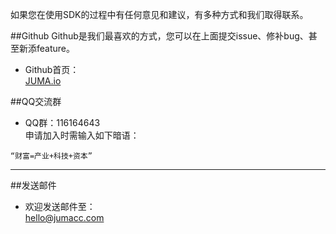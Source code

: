 如果您在使用SDK的过程中有任何意见和建议，有多种方式和我们取得联系。

##Github
Github是我们最喜欢的方式，您可以在上面提交issue、修补bug、甚至新添feature。

- Github首页：  
	[JUMA.io](https://github.com/JUMA-IO)

##QQ交流群
- QQ群：116164643  
申请加入时需输入如下暗语：   
```
“财富=产业+科技+资本”
```

***
##发送邮件
- 欢迎发送邮件至：  
  <hello@jumacc.com>





